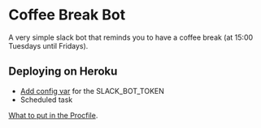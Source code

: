 # Coffee Break Bot

A very simple slack bot that reminds you to have a coffee break (at 15:00 Tuesdays until Fridays).

## Deploying on Heroku

* [Add config var](https://devcenter.heroku.com/articles/config-vars) for the SLACK_BOT_TOKEN
* Scheduled task

[What to put in the Procfile](https://github.com/michaelkrukov/heroku-python-script).
